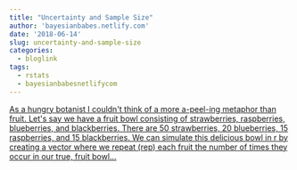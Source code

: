 ```yaml
---
title: "Uncertainty and Sample Size"
author: 'bayesianbabes.netlify.com'
date: '2018-06-14'
slug: uncertainty-and-sample-size
categories:
  - bloglink
tags:
  - rstats
  - bayesianbabesnetlifycom
---
```


[As a hungry botanist I couldn't think of a more a-peel-ing metaphor than fruit. Let's say we have a fruit bowl consisting of strawberries, raspberries, blueberries, and blackberries. There are 50 strawberries, 20 blueberries, 15 raspberries, and 15 blackberries. We can simulate this delicious bowl in r by creating a vector where we repeat (rep) each fruit the number of times they occur in our true, fruit bowl...<click to read more>](https://bayesianbabes.netlify.com/post/2018-06-14-samplesize/)

